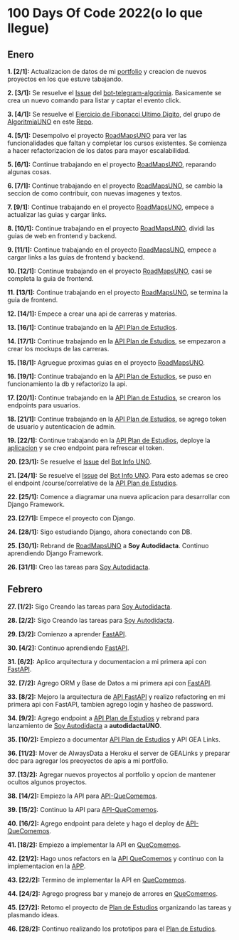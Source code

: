 # 100 Days Of Code 2022(o lo que llegue)

## Enero
**1. [2/1]:** Actualizacion de datos de mi [portfolio](https://github.com/IgnaGarcia/PortfolioReact) y creacion de nuevos proyectos en los que estuve tabajando.

**2. [3/1]:** Se resuelve el [Issue](https://github.com/gnuno/bot-tg-algoritmia/issues/4) del [bot-telegram-algorimia](https://github.com/gnuno/bot-tg-algoritmia). Basicamente se crea un nuevo comando para listar y captar el evento click.

**3. [4/1]:** Se resuelve el [Ejercicio de Fibonacci Ultimo Digito](https://github.com/IgnaGarcia/AlgoritmiaUNO/blob/main/7-FibonacciUltimoDigito/README.md), del grupo de [AlgoritmiaUNO](https://t.me/algoritmiaUNO) en este [Repo](https://github.com/IgnaGarcia/AlgoritmiaUNO?organization=IgnaGarcia&organization=IgnaGarcia).

**4. [5/1]:** Desempolvo el proyecto [RoadMapsUNO](https://github.com/gnuno/web-guides-uno) para ver las funcionalidades que faltan y completar los cursos existentes. Se comienza a hacer refactorizacion de los datos para mayor escalabilidad.

**5. [6/1]:** Continue trabajando en el proyecto [RoadMapsUNO](https://github.com/gnuno/web-guides-uno), reparando algunas cosas.

**6. [7/1]:** Continue trabajando en el proyecto [RoadMapsUNO](https://github.com/gnuno/web-guides-uno), se cambio la seccion de como contribuir, con nuevas imagenes y textos.

**7. [9/1]:** Continue trabajando en el proyecto [RoadMapsUNO](https://github.com/gnuno/web-guides-uno), empece a actualizar las guias y cargar links.

**8. [10/1]:** Continue trabajando en el proyecto [RoadMapsUNO](https://github.com/gnuno/web-guides-uno), dividi las guias de web en frontend y backend.

**9. [11/1]:** Continue trabajando en el proyecto [RoadMapsUNO](https://github.com/gnuno/web-guides-uno), empece a cargar links a las guias de frontend y backend.

**10. [12/1]:** Continue trabajando en el proyecto [RoadMapsUNO](https://github.com/gnuno/web-guides-uno), casi se completa la guia de frontend.

**11. [13/1]:** Continue trabajando en el proyecto [RoadMapsUNO](https://github.com/gnuno/web-guides-uno), se termina la guia de frontend.

**12. [14/1]:** Empece a crear una api de carreras y materias.

**13. [16/1]:** Continue trabajando en la [API Plan de Estudios](https://github.com/gnuno/api-plan-de-estudios).

**14. [17/1]:** Continue trabajando en la [API Plan de Estudios](https://github.com/gnuno/api-plan-de-estudios), se empezaron a crear los mockups de las carreras.

**15. [18/1]:** Agruegue proximas guias en el proyecto [RoadMapsUNO](https://github.com/gnuno/web-guides-uno).

**16. [19/1]:** Continue trabajando en la [API Plan de Estudios](https://github.com/gnuno/api-plan-de-estudios), se puso en funcionamiento la db y refactorizo la api.

**17. [20/1]:** Continue trabajando en la [API Plan de Estudios](https://github.com/gnuno/api-plan-de-estudios), se crearon los endpoints para usuarios.

**18. [21/1]:** Continue trabajando en la [API Plan de Estudios](https://github.com/gnuno/api-plan-de-estudios), se agrego token de usuario y autenticacion de admin.

**19. [22/1]:** Continue trabajando en la [API Plan de Estudios](https://github.com/gnuno/api-plan-de-estudios), deploye la [aplicacion](https://api-plan-de-estudios.herokuapp.com/) y se creo endpoint para refrescar el token.

**20. [23/1]:** Se resuelve el [Issue](https://github.com/gnuno/bot-info-uno/issues/25) del [Bot Info UNO](https://github.com/gnuno/bot-info-uno).

**21. [24/1]:** Se resuelve el [Issue](https://github.com/gnuno/bot-info-uno/issues/29) del [Bot Info UNO](https://github.com/gnuno/bot-info-uno). Para esto ademas se creo el endpoint /course/correlative de la [API Plan de Estudios](https://github.com/gnuno/api-plan-de-estudios).

**22. [25/1]:** Comence a diagramar una nueva aplicacion para desarrollar con Django Framework.

**23. [27/1]:** Empece el proyecto con Django.

**24. [28/1]:** Sigo estudiando Django, ahora conectando con DB.

**25. [30/1]:** Rebrand de [RoadMapsUNO](https://github.com/gnuno/web-guides-uno) a **Soy Autodidacta**. Continuo aprendiendo Django Framework.

**26. [31/1]:** Creo las tareas para [Soy Autodidacta](https://github.com/gnuno/web-guides-uno).

## Febrero
**27. [1/2]:** Sigo Creando las tareas para [Soy Autodidacta](https://github.com/gnuno/web-guides-uno).

**28. [2/2]:** Sigo Creando las tareas para [Soy Autodidacta](https://github.com/gnuno/web-guides-uno).

**29. [3/2]:** Comienzo a aprender [FastAPI](https://github.com/IgnaGarcia/lifemanager-api).

**30. [4/2]:** Continuo aprendiendo [FastAPI](https://github.com/IgnaGarcia/lifemanager-api).

**31. [6/2]:** Aplico arquitectura y documentacion a mi primera api con [FastAPI](https://github.com/IgnaGarcia/lifemanager-api).

**32. [7/2]:** Agrego ORM y Base de Datos a mi primera api con [FastAPI](https://github.com/IgnaGarcia/lifemanager-api).

**33. [8/2]:** Mejoro la arquitectura de [API FastAPI](https://github.com/IgnaGarcia/lifemanager-api) y realizo refactoring en mi primera api con FastAPI, tambien agrego login y hasheo de password.

**34. [9/2]:** Agrego endpoint a [API Plan de Estudios](https://github.com/gnuno/api-plan-de-estudios) y rebrand para lanzamiento de [Soy Autodidacta](https://github.com/gnuno/web-guides-uno) a **autodidactaUNO**.

**35. [10/2]:** Empiezo a documentar [API Plan de Estudios](https://github.com/gnuno/api-plan-de-estudios) y API GEA Links.

**36. [11/2]:** Mover de AlwaysData a Heroku el server de GEALinks y preparar doc para agregar los preoyectos de apis a mi portfolio.

**37. [13/2]:** Agregar nuevos proyectos al portfolio y opcion de mantener ocultos algunos proyectos.

**38. [14/2]:** Empiezo la API para [API-QueComemos](https://github.com/IgnaGarcia/API-QueComemos).

**39. [15/2]:** Continuo la API para [API-QueComemos](https://github.com/IgnaGarcia/API-QueComemos).

**40. [16/2]:** Agrego endpoint para delete y hago el deploy de [API-QueComemos](https://github.com/IgnaGarcia/API-QueComemos).

**41. [18/2]:** Empiezo a implementar la API en [QueComemos](https://github.com/IgnaGarcia/APP-QueComemos).

**42. [21/2]:** Hago unos refactors en la [API QueComemos](https://github.com/IgnaGarcia/API-QueComemos) y continuo con la implementacion en la [APP](https://github.com/IgnaGarcia/APP-QueComemos).

**43. [22/2]:** Termino de implementar la API en [QueComemos](https://github.com/IgnaGarcia/APP-QueComemos).

**44. [24/2]:** Agrego progress bar y manejo de arrores en [QueComemos](https://github.com/IgnaGarcia/APP-QueComemos).

**45. [27/2]:** Retomo el proyecto de [Plan de Estudios](https://github.com/gnuno/web-plan-de-estudios) organizando las tareas y plasmando ideas.

**46. [28/2]:** Continuo realizando los prototipos para el [Plan de Estudios](https://github.com/gnuno/web-plan-de-estudios).